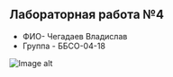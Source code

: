 ﻿## Лабораторная работа №4
- ФИО- Чегадаев Владислав
- Группа - ББСО-04-18

![Image alt](https://github.com/O.S/blob/master/docker/Screenshot.jpg)
